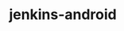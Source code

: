 # jenkins-android

[Docker入門]: https://docs.google.com/presentation/d/1yNon8KjIGjG5tIITMQqVyxDixqftG_Ian5caVryL28w/edit?usp=sharing
